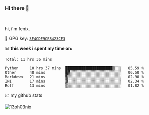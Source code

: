 ### Hi there 👋

<br />

hi, i'm fenix.

:key: GPG key: [`3F4CDF9CE8423CF3`](https://github.com/13ph03nix.gpg)


📊 **this week i spent my time on:**
<!--START_SECTION:waka-->
```text
Total: 11 hrs 36 mins

Python     10 hrs 37 mins  █████████████████████▒░░░   85.59 % 
Other      48 mins         █▓░░░░░░░░░░░░░░░░░░░░░░░   06.50 % 
Markdown   21 mins         ▓░░░░░░░░░░░░░░░░░░░░░░░░   02.90 % 
INI        17 mins         ▓░░░░░░░░░░░░░░░░░░░░░░░░   02.34 % 
Roff       13 mins         ▒░░░░░░░░░░░░░░░░░░░░░░░░   01.82 % 
```
<!--END_SECTION:waka-->


📈 my github stats

<a>
<img align="center" src="https://github-readme-stats.vercel.app/api?username=13ph03nix&show_icons=true&hide=stars&theme=blueberry" alt="13ph03nix" />
</a>
